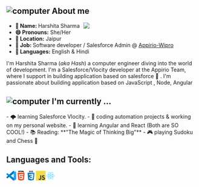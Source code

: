 <h2><img src="https://thumbs.gfycat.com/AcrobaticMatureGazelle.webp" alt="computer" width="80"> About me </h2>

<div >
  <img src="https://github.com/harshita02897/harshita02897/blob/main/asset/unnamed.jpg" align="right" width="300">
<ul>
  <li><b>👤 Name: </b> Harshita Sharma</li>
  <li><b>😄 Pronouns:</b> She/Her </li>
  <li><b>📍 Location:</b> Jaipur </li>
  <li><b>💼 Job: </b> Software developer / Salesforce Admin @ <a href="https://www.wipro.com/">Appirio-Wipro</a></li>
  <li><b>📣 Languages:</b> English & Hindi</li>
</ul>

<p>I'm Harshita Sharma (<i>aka Hash</i>) a computer engineer diving into the world of development. I'm a Salesforce/Vlocity developer at the Appirio Team, 
  where I support in building application based on salesforce 🚩 . I'm passionate about building application based on JavaScript , Node, Angular
</p>

</div>


<div>
  <p>
  <h2><img src="https://thumbs.gfycat.com/ScaryCreamyGlobefish.webp" alt="computer" width="80"> I'm currently ...</h2>
  - 🌩️ learning Salesforce Vlocity.                                                                                                                                              
  - 🔭 coding automation projects & working on my personal website.
  - 🌱 learning Angular and React (Both are SO COOL!)
  - 📚 Reading: **"The Magic of Thinking Big"**
  - 🎮 playing Sudoku and Chess 🧟
  </p>
</div>

<p>
    <h2>Languages and Tools:</h2>
    <img align="left" alt="Visual Studio Code" width="26px" src="https://raw.githubusercontent.com/github/explore/80688e429a7d4ef2fca1e82350fe8e3517d3494d/topics/visual-studio-code/visual-studio-code.png" />
    <img align="left" alt="HTML5" width="26px" src="https://raw.githubusercontent.com/github/explore/80688e429a7d4ef2fca1e82350fe8e3517d3494d/topics/html/html.png" />
    <img align="left" alt="CSS3" width="26px" src="https://raw.githubusercontent.com/github/explore/80688e429a7d4ef2fca1e82350fe8e3517d3494d/topics/css/css.png" />
    <img align="left" alt="JavaScript" width="26px" src="https://raw.githubusercontent.com/github/explore/80688e429a7d4ef2fca1e82350fe8e3517d3494d/topics/javascript/javascript.png" />
    <img align="left" alt="React" width="26px" src="https://raw.githubusercontent.com/github/explore/80688e429a7d4ef2fca1e82350fe8e3517d3494d/topics/react/react.png" />
</p>

